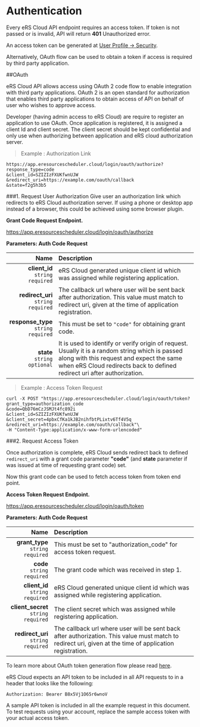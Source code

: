 # Authentication


Every eRS Cloud API endpoint requires an access token. If token is not passed or is invalid, API will return **401** <span class="error">Unauthorized</span> error.

An access token can be generated at [User Profile -> Security](https://app.eresourcescheduler.cloud/#!/profile/password).

Alternatively, OAuth flow can be used to obtain a token if access is required by third party application.

##OAuth


eRS Cloud API allows access using OAuth 2 code flow to enable integration with third party applications. OAuth 2 is an open standard for authorization that enables third party applications  to obtain access of API on behalf of user who wishes to approve access.

Developer (having admin access to eRS Cloud) are require to register an application to use OAuth. Once application is registered, it is assigned a client Id and client secret. The client secret should be kept confidential and only use when authorizing between application and eRS cloud authorization server.


> Example : Authorization Link 
 
```shell
https://app.eresourcescheduler.cloud/login/oauth/authorize?
response_type=code
&client_id=SZIZIzFXUKfwnUJW
&redirect_uri=https://example.com/oauth/callback
&state=f2g5h3b5
```

###1. Request User Authorization
Give user an authorization link which redirects to eRS Cloud authorization server. If using a phone or desktop app instead of a browser, this could be achieved using some browser plugin.


**Grant Code Request Endpoint.**

https://app.eresourcescheduler.cloud/login/oauth/authorize


**Parameters: Auth Code Request** 

Name | Description
----------: | :-------
**client_id** <br>`string` <span class="required">`required`</span>   |  eRS Cloud generated unique client id which was assigned while registering application. 
**redirect_uri** <br>`string` <span class="required">`required`</span>  | The callback url where user will be sent back after authorization. This value must match to redirect uri, given at the time of application registration.
**response_type** <br>`string` <span class="required">`required`</span>  | This must be set to `"code"` for obtaining grant code.
**state** <br>`string` `optional`  | It is used to identify or verify origin of request. Usually it is a random string which is passed along with this request and expect the same when eRS Cloud redirects back to defined redirect uri after authorization.  



> Example : Access Token Request
 
```shell
curl -X POST "https://app.eresourcescheduler.cloud/login/oauth/token?
grant_type=authorization_code
&code=QbD76mCzJSMJt4fc892i
&client_id=SZIZIzFXUKfwnUJW
&client_secret=4pbxCfKa1kJB2nihfbtPLixtv6Tf4V5q
&redirect_uri=https://example.com/oauth/callback"\
-H "Content-Type:application/x-www-form-urlencoded"
```

###2. Request Access Token

Once authorization is complete, eRS Cloud sends redirect back to defined `redirect_uri` with a grant code parameter **"code"** (and **state** parameter if was issued at time of requesting grant code) set. 

Now this grant code can be used to fetch access token from token end point.


**Access Token Request Endpoint.**

https://app.eresourcescheduler.cloud/login/oauth/token


**Parameters: Auth Code Request** 

Name | Description
----------: | :-------
**grant_type** <br> `string` <span class="required">`required`</span>  |  This must be set to "authorization_code" for access token request. 
**code** <br> `string` <span class="required">`required`</span> | The grant code which was received in step 1.
**client_id** <br> `string` <span class="required">`required`</span>  |  eRS Cloud generated unique client id which was assigned while registering application.
**client_secret** <br> `string` <span class="required">`required`</span>  |  The client secret which was assigned while registering application.
**redirect_uri** <br> `string` <span class="required">`required`</span> | The callback url where user will be sent back after authorization. This value must match to redirect uri, given at the time of application registration. 



To learn more about OAuth token generation flow please read [here](https://oauth.net/2/grant-types/authorization-code/).


eRS Cloud expects an API token to be included in all API requests to in a header that looks like the following:

`Authorization: Bearer B8x5Vj1O65r6wnoV`



A sample API token is included in all the example request in this document. To test requests using your account, replace the sample access token with your actual access token.




